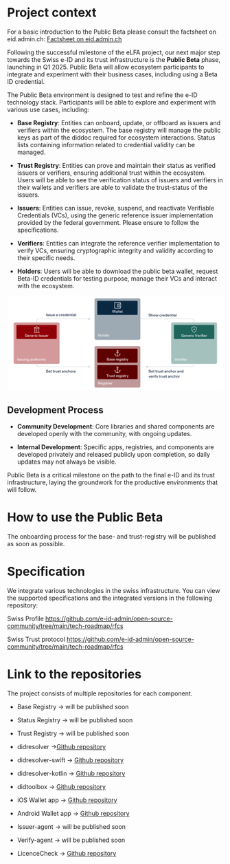 # Project context

For a basic introduction to the Public Beta please consult the factsheet on eid.admin.ch: [Factsheet on eid.admin.ch](https://backend.eid.admin.ch/fileservice/sdweb-docs-prod-eidch-files/files/2024/10/24/fdbcf1fa-7f33-4f27-80d6-44f14d991939.pdf)

Following the successful milestone of the eLFA project, our next major step towards the Swiss e-ID and its trust infrastructure is the **Public Beta** phase, launching in Q1 2025. Public Beta will allow ecosystem participants to integrate and experiment with their business cases, including using a Beta ID credential.

The Public Beta environment is designed to test and refine the e-ID technology stack. Participants will be able to explore and experiment with various use cases, including:

- **Base Registry**: Entities can onboard, update, or offboard as issuers and verifiers within the ecosystem. The base registry will manage the public keys as part of the diddoc required for ecosystem interactions. Status lists containing information related to credential validity can be managed. 

- **Trust Registry**: Entities can prove and maintain their status as verified issuers or verifiers, ensuring additional trust within the ecosystem. Users will be able to see the verification status of issuers and verifiers in their wallets and verifiers are able to validate the trust-status of the issuers.

- **Issuers**: Entities can issue, revoke, suspend, and reactivate Verifiable Credentials (VCs), using the generic reference issuer implementation provided by the federal government. Please ensure to follow the specifications.

- **Verifiers**: Entities can integrate the reference verifier implementation to verify VCs, ensuring cryptographic integrity and validity according to their specific needs.

- **Holders**: Users will be able to download the public beta wallet, request Beta-ID credentials for testing purpose, manage their VCs and interact with the ecosystem.

![Component Overview](publicbeta_components_EN.jpg)

## Development Process

- **Community Development**: Core libraries and shared components are developed openly with the community, with ongoing updates.

- **Internal Development**: Specific apps, registries, and components are developed privately and released publicly upon completion, so daily updates may not always be visible.

Public Beta is a critical milestone on the path to the final e-ID and its trust infrastructure, laying the groundwork for the productive environments that will follow.

# How to use the Public Beta

The onboarding process for the base- and trust-registry will be published as soon as possible.


# Specification

We integrate various technologies in the swiss infrastructure. You can view the supported specifications and the integrated versions in the following repository: 

Swiss Profile https://github.com/e-id-admin/open-source-community/tree/main/tech-roadmap/rfcs

Swiss Trust protocol https://github.com/e-id-admin/open-source-community/tree/main/tech-roadmap/rfcs



# Link to the repositories
The project consists of multiple repositories for each component.

- Base Registry → will be published soon

- Status Registry → will be published soon

- Trust Registry → will be published soon

- didresolver →[Github repository](https://github.com/e-id-admin/didresolver)

- didresolver-swift → [Github repository](https://github.com/e-id-admin/didresolver-swift)

- didresolver-kotlin → [Github repository](https://github.com/e-id-admin/didresolver-kotlin)

- didtoolbox → [Github repository](https://github.com/e-id-admin/didtoolbox)

- iOS Wallet app → [Github repository](https://github.com/e-id-admin/eidch-public-beta-ios-wallet)

- Android Wallet app → [Github repository](https://github.com/e-id-admin/eidch-public-beta-android-wallet)

- Issuer-agent → will be published soon

- Verify-agent → will be published soon

- LicenceCheck → [Github repository](https://github.com/e-id-admin/eidch-public-beta-elfa-licence-check)
